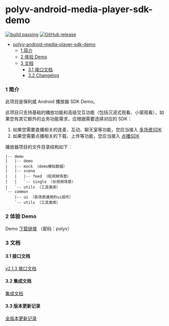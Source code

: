 polyv-android-media-player-sdk-demo
===

[![build passing](https://img.shields.io/badge/build-passing-brightgreen.svg)](#)
[![GitHub release](https://img.shields.io/badge/release-2.1.3-blue.svg)](https://github.com/polyv/polyv-android-media-player-sdk-demo/releases/tag/2.1.3)

<!-- START doctoc generated TOC please keep comment here to allow auto update -->
<!-- DON'T EDIT THIS SECTION, INSTEAD RE-RUN doctoc TO UPDATE -->

- [polyv-android-media-player-sdk-demo](#polyv-android-media-player-sdk-demo)
    - [1 简介](#1-%E7%AE%80%E4%BB%8B)
    - [2 体验 Demo](#2-%E4%BD%93%E9%AA%8C-demo)
    - [3 文档](#3-%E6%96%87%E6%A1%A3)
        - [3.1 接口文档](#31-%E6%8E%A5%E5%8F%A3%E6%96%87%E6%A1%A3)
        - [3.2 Changelog](#32-changelog)

<!-- END doctoc generated TOC please keep comment here to allow auto update -->

### 1 简介
此项目是保利威 Android 播放器 SDK Demo。

此项目只支持基础的播放功能和高级交互功能（包括沉浸式观看、小窗观看），如果您有其它额外的业务功能需求，应根据需要选择对应的 SDK：
1. 如果您需要直播相关的连麦、互动、聊天室等功能，您应当接入 [多场景SDK](https://github.com/polyv/polyv-android-livescenes-sdk-demo)
2. 如果您需要点播相关的下载、上传等功能，您应当接入 [点播SDK](https://github.com/easefun/polyv-android-sdk-2.0-demo)

播放器项目的文件目录结构如下：

```
|-- demo
|   |-- demo
|   |-- mock （demo模拟数据）
|   |-- scene
|   |   |-- feed （短视频场景）
|   |   `-- single （长视频场景）
|   `-- utils （工具类库）
`-- common
    |-- ui （各场景通用的ui组件）
    `-- utils （工具类库）
```

### 2 体验 Demo

Demo [下载链接](https://www.pgyer.com/iE13Ej) （密码：polyv）

### 3 文档
#### 3.1 接口文档
[v2.1.3 接口文档](https://repo.polyv.net/android/documents/media_player_sdk/2.1.3/index.html)
#### 3.2 集成文档
[集成文档](./docs/public)
#### 3.3 版本更新记录
[全版本更新记录](./CHANGELOG.md)
